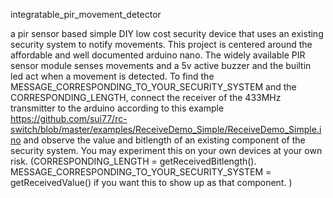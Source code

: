 integratable_pir_movement_detector

a pir sensor based simple DIY low cost security device that uses an existing security system to notify movements. This project is centered around the affordable and well documented arduino nano. The widely available PIR sensor module senses movements and a 5v active buzzer and the builtin led act when a movement is detected. To find the MESSAGE_CORRESPONDING_TO_YOUR_SECURITY_SYSTEM and the CORRESPONDING_LENGTH, connect the receiver of the 433MHz transmitter to the arduino according to this example https://github.com/sui77/rc-switch/blob/master/examples/ReceiveDemo_Simple/ReceiveDemo_Simple.ino  and observe the value and bitlength of an existing component of the security system. You may experiment this on your own devices at your own risk. (CORRESPONDING_LENGTH = getReceivedBitlength(). MESSAGE_CORRESPONDING_TO_YOUR_SECURITY_SYSTEM = getReceivedValue() if you want this to show up as that component. )